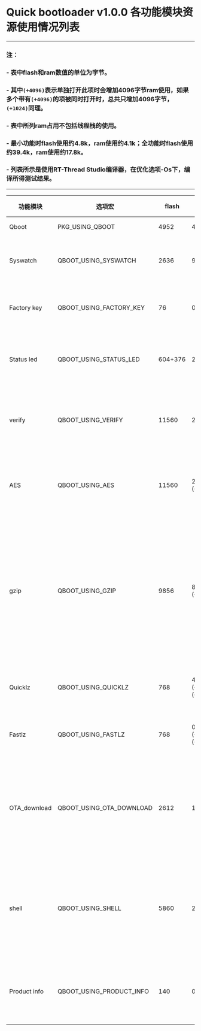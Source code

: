 ﻿# Quick bootloader v1.0.0 各功能模块资源使用情况列表
---
### 注：
### - 表中flash和ram数值的单位为字节。
### - 其中`(+4096)`表示单独打开此项时会增加4096字节ram使用，如果多个带有`(+4096)`的项被同时打开时，总共只增加4096字节，`(+1024)`同理。
### - 表中所列ram占用不包括线程栈的使用。
### - 最小功能时flash使用约4.8k，ram使用约4.1k；全功能时flash使用约39.4k，ram使用约17.8k。
### - 列表所示是使用RT-Thread Studio编译器，在优化选项-Os下，编译所得测试结果。
---

|功能模块|选项宏|flash|ram|说明|使用推荐|
|----|----|----|----|----|---|
|Qboot|PKG_USING_QBOOT|4952|4196|组件核心功能模块|必备|
|Syswatch|QBOOT_USING_SYSWATCH|2636|96|使用系统看守组件，以保障系统运行安全|安全第一，推荐使用|
|Factory key|QBOOT_USING_FACTORY_KEY|76|0|使用恢复出厂按键功能|有按键时，推荐使用|
|Status led|QBOOT_USING_STATUS_LED|604+376|20|使用运行状态指示功能|方便识别状态，推荐使用|
|verify|QBOOT_USING_VERIFY|11560|296|使用代码校验功能，校验升级代码正确性|资源占用略大，视需求使用|
|AES|QBOOT_USING_AES|11560|296 (+4096)|使用AES解密功能|资源占用略大，视需求使用|
|gzip|QBOOT_USING_GZIP|9856|8256 (+4096)|使用gzip解压缩功能|压缩率较好，资源占用大，产品资源丰富且固件尺寸较大时，推荐使用|
|Quicklz|QBOOT_USING_QUICKLZ|768|4 (+1024) (+4096)|使用Quicklz解压缩功能|压缩率中，推荐使用|
|Fastlz|QBOOT_USING_FASTLZ|768|0 (+1024) (+4096)|使用Fastlz解压缩功能|压缩率略差，不推荐|
|OTA_download|QBOOT_USING_OTA_DOWNLOAD|2612|16|使用固件包下载功能，支持通过串口使用ymodem协议下载固件到flash，此功能依赖shell|资源足够时，推荐使用|
|shell|QBOOT_USING_SHELL|5860|284|使用shell命令行功能, 支持固件检测、克隆、恢复、校验等功能，此功能依赖shell|资源足够时，推荐使用|
|Product info|QBOOT_USING_PRODUCT_INFO|140|0|使用启动时输出产品信息，flash占用与用户显示信息多少有关|视需求使用|